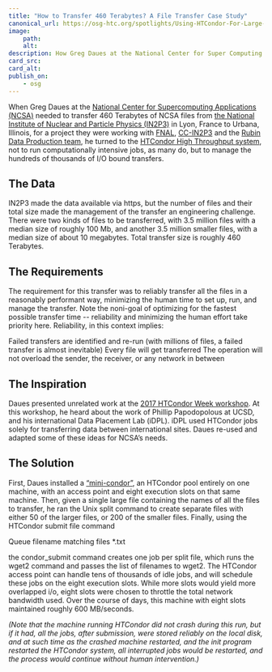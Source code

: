 ```yaml
---
title: "How to Transfer 460 Terabytes? A File Transfer Case Study"
canonical_url: https://osg-htc.org/spotlights/Using-HTCondor-For-Large-File-Transfer.html
image:
    path: 
    alt:
description: How Greg Daues at the National Center for Super Computing Applications used HTCondor to transfer 460 terabytes of data. 
card_src:
card_alt: 
publish_on:
    - osg
--- 
```


When Greg Daues at the <a href="https://resources.istcoalition.org/national-center-for-supercomputing-applications" target="_blank">National Center for Supercomputing Applications (NCSA)</a> needed to transfer 460 Terabytes of NCSA files from <a href="https://in2p3.cnrs.fr/en/node/11" target="_blank">the National Institute of Nuclear and Particle Physics (IN2P3)</a> in Lyon, France to Urbana, Illinois, for a project they were working with <a href="https://www.fnal.gov/" target="_blank">FNAL</a>, <a href="https://cc.in2p3.fr/en/" target="_blank">CC-IN2P3</a> and the <a href="https://www.lsst.org/" target="_blank">Rubin Data Production team</a>, he turned to the <a href="https://research.cs.wisc.edu/htcondor/" target="_blank">HTCondor High Throughput system</a>, not to run computationally intensive jobs, as many do, but to manage the hundreds of thousands of I/O bound transfers.

<h2>The Data</h2>

IN2P3 made the data available via https, but the number of files and their total size made the management of the transfer an engineering challenge.  There were two kinds of files to be transferred, with 3.5 million files with a median size of roughly 100 Mb, and another 3.5 million smaller files, with a median size of about 10 megabytes.  Total transfer size is roughly 460 Terabytes.

<h2>The Requirements</h2>

The requirement for this transfer was to reliably transfer all the files in a reasonably performant way, minimizing the human time to set up, run, and manage the transfer.  Note the noni-goal of optimizing for the fastest possible transfer time -- reliability and minimizing the human effort take priority here.  Reliability, in this context implies:

Failed transfers are identified and re-run (with millions of files, a failed transfer is almost inevitable)
Every file will get transferred
The operation will not overload the sender, the receiver, or any network in between

<h2>The Inspiration</h2>

Daues presented unrelated work at the <a href="https://research.cs.wisc.edu/htcondor/HTCondorWeek2017/" target="_blank">2017 HTCondor Week workshop</a>.  At this workshop, he heard about the work of Phillip Papodopolous at UCSD, and his international Data Placement Lab (iDPL).   iDPL used HTCondor jobs solely for transferring data between international sites.  Daues re-used and adapted some of these ideas for NCSA’s needs.

<h2>The Solution</h2>
First, Daues installed a <a href="https://hub.docker.com/r/htcondor/mini" target="_blank">“mini-condor”</a>, an HTCondor pool entirely on one machine, with an access point and eight execution slots on that same machine.  Then, given a single large file containing the names of all the files to transfer, he ran the Unix split command to create separate files with either 50 of the larger files, or 200 of the smaller files.  Finally, using the HTCondor submit file command 

Queue filename matching files *.txt

the condor_submit command creates one job per split file, which runs the wget2 command and passes the list of filenames to wget2.  The HTCondor access point can handle tens of thousands of idle jobs, and will schedule these jobs on the eight execution slots.  While more slots would yield more overlapped i/o, eight slots were chosen to throttle the total network bandwidth used.  Over the course of days, this machine with eight slots maintained roughly 600 MB/seconds.

*(Note that the machine running HTCondor did not crash during this run, but if it had, all the jobs, after submission, were stored reliably on the local disk, and at such time as the crashed machine restarted, and the init program restarted the HTCondor system, all interrupted jobs would be restarted, and the process would continue without human intervention.)*
